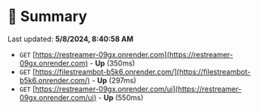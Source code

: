 # 📖 Summary
Last updated: **5/8/2024, 8:40:58 AM**

- `GET` [https://restreamer-09gx.onrender.com](https://restreamer-09gx.onrender.com) - **Up** (350ms)
- `GET` [https://filestreambot-b5k6.onrender.com/](https://filestreambot-b5k6.onrender.com/) - **Up** (297ms)
- `GET` [https://restreamer-09gx.onrender.com/ui](https://restreamer-09gx.onrender.com/ui) - **Up** (550ms)
